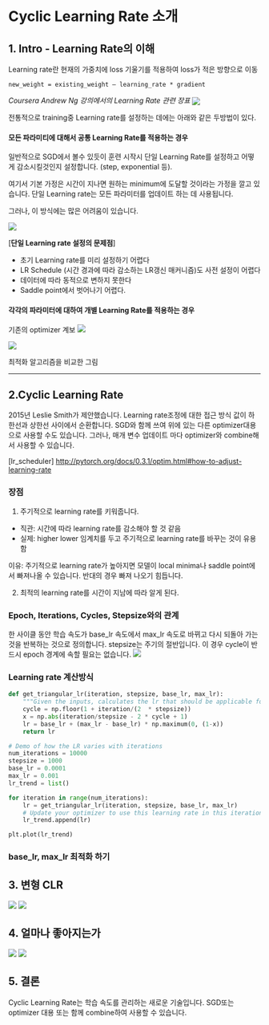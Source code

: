Cyclic Learning Rate 소개
===

## 1. Intro - Learning Rate의 이해

Learning rate란 현재의 가중치에 loss 기울기를 적용하여 loss가 적은 방향으로 이동

`new_weight = existing_weight — learning_rate * gradient`

_Coursera Andrew Ng 강의에서의 Learning Rate 관련 장표_
<img align="center" src="https://cdn-images-1.medium.com/max/1600/0*00BrbBeDrFOjocpK.">

전통적으로 training중 Learning rate를 설정하는 데에는 아래와 같은 두방법이 있다.

#### 모든 파라미티에 대해서 공통 Learning Rate를 적용하는 경우
일반적으로 SGD에서 볼수 있듯이 훈련 시작시 단일 Learning Rate를 설정하고 어떻게 감소시킬것인지 설정합니다. (step, exponential 등).

여기서 기본 가정은 시간이 지나면 원하는 minimum에 도달할 것이라는 가정을 깔고 있습니다. 
단일 Learning rate는 모든 파라미터를 업데이트 하는 데 사용됩니다.

그러나, 이 방식에는 많은 어려움이 있습니다. 

<img align="center" src="https://cdn-images-1.medium.com/max/1600/0*uIa_Dz3czXO5iWyI.">

[**단일 Learning rate 설정의 문제점**]
- 초기 Learning rate를 미리 설정하기 어렵다
- LR Schedule (시간 경과에 따라 감소하는 LR갱신 매커니즘)도 사전 설정이 어렵다
- 데이터에 따라 동적으로 변하지 못한다
- Saddle point에서 벗어나기 어렵다.

#### 각각의 파라미터에 대하여 개별 Learning Rate를 적용하는 경우
기존의 optimizer 계보
<img src="http://cfile27.uf.tistory.com/original/993D383359D86C280DD74F">

<img src="http://teleported.in/post_imgs/15-Beale.gif">

최적화 알고리즘을 비교한 그림


----
## 2.Cyclic Learning Rate 

2015년 Leslie Smith가 제안했습니다.
Learning rate조정에 대한 접근 방식 값이 하한선과 상한선 사이에서 순환합니다.
SGD와 함께 쓰여 위에 있는 다른 optimizer대용으로 사용할 수도 있습니다.
그러나, 매개 변수 업데이트 마다 optimizer와 combine해서 사용할 수 있습니다.

[lr_scheduler] http://pytorch.org/docs/0.3.1/optim.html#how-to-adjust-learning-rate

### 장점

1. 주기적으로 learning rate를 키워줍니다.
+ 직관: 시간에 따라 learning rate를 감소해야 할 것 같음
+ 실제: higher lower 임계치를 두고 주기적으로 learning rate를 바꾸는 것이 유용함 

이유: 주기적으로 learning rate가 높아지면 모델이 local minima나 saddle point에서 빠져나올 수 있습니다.
반대의 경우 빠져 나오기 힘듭니다.

2. 최적의 learning rate를 시간이 지남에 따라 알게 된다.

### Epoch, Iterations, Cycles, Stepsize와의 관계
한 사이클 동안 학습 속도가 base_lr 속도에서 max_lr 속도로 바뀌고 다시 되돌아 가는 것을 반복하는 것으로 정의합니다.
stepsize는 주기의 절반입니다. 
이 경우 cycle이 반드시 epoch 경계에 속할 필요는 없습니다.
<img src="http://teleported.in/post_imgs/15-clr-triangle.png">

### Learning rate 계산방식

```python
def get_triangular_lr(iteration, stepsize, base_lr, max_lr):
    """Given the inputs, calculates the lr that should be applicable for this iteration"""
    cycle = np.floor(1 + iteration/(2  * stepsize))
    x = np.abs(iteration/stepsize - 2 * cycle + 1)
    lr = base_lr + (max_lr - base_lr) * np.maximum(0, (1-x))
    return lr

# Demo of how the LR varies with iterations
num_iterations = 10000
stepsize = 1000
base_lr = 0.0001
max_lr = 0.001
lr_trend = list()

for iteration in range(num_iterations):
    lr = get_triangular_lr(iteration, stepsize, base_lr, max_lr)
    # Update your optimizer to use this learning rate in this iteration
    lr_trend.append(lr)

plt.plot(lr_trend)
```

### base_lr, max_lr 최적화 하기

## 3. 변형 CLR

<img src="http://teleported.in/post_imgs/15-triangular2.png">
<img src="http://teleported.in/post_imgs/15-exp_range.png">

## 4. 얼마나 좋아지는가

<img src="http://teleported.in/post_imgs/15-clr-cifar10.png">
<img src="http://teleported.in/post_imgs/15-clr-adam.png">

## 5. 결론
Cyclic Learning Rate는 학습 속도를 관리하는 새로운 기술입니다.
SGD또는 optimizer 대용 또는 함께 combine하여 사용할 수 있습니다.


